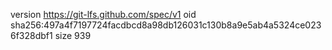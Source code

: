 version https://git-lfs.github.com/spec/v1
oid sha256:497a4f7197724facdbcd8a98db126031c130b8a9e5ab4a5324ce0236f328dbf1
size 939
